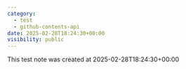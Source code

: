 ```yaml
---
category:
  - test
  - github-contents-api
date: 2025-02-28T18:24:30+00:00
visibility: public
---
```


This test note was created at 2025-02-28T18:24:30+00:00